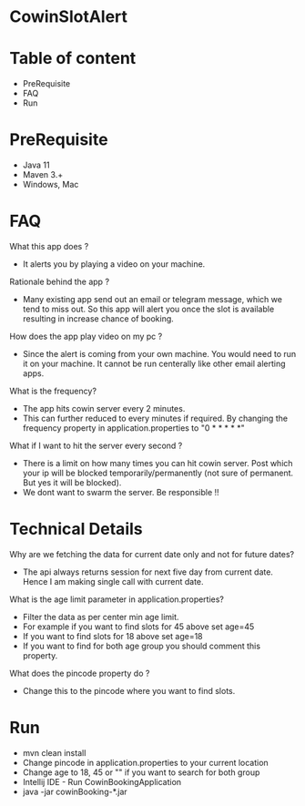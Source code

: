 # CowinSlotAlert

# Table of content

- PreRequisite
- FAQ
- Run

# PreRequisite

- Java 11
- Maven 3.+
- Windows, Mac

# FAQ
 What this app does ?
 
- It alerts you by playing a video on your machine.
 
 Rationale behind the app ?

- Many existing app send out an email or telegram message, which we tend to miss out. So this app will alert you once the slot is available resulting in increase chance of booking.

 How does the app play video on my pc ?

- Since the alert is coming from your own machine. You would need to run it on your machine. It cannot be run centerally like other email alerting apps.

 What is the frequency?

- The app hits cowin server every 2 minutes. 
- This can further reduced to every minutes if required. By changing the frequency property in application.properties to "0 * * * * *"

 What if I want to hit the server every second ?

 - There is a limit on how many times you can hit cowin server. Post which your ip will be blocked temporarily/permanently (not sure of permanent. But yes it will be blocked).
 - We dont want to swarm the server. Be responsible !!


# Technical Details

 Why are we fetching the data for current date only and not for future dates?
- The api always returns session for next five day from current date. Hence I am making single call with current date.

What is the age limit parameter in application.properties?
- Filter the data as per center min age limit. 
- For example if you want to find slots for 45  above set age=45
- If you want to find slots for 18 above set age=18
- If you want to find for both age group you should comment this property.

What does the pincode property do ?
- Change this to the pincode where you want to find slots.

# Run
- mvn clean install
- Change pincode in application.properties to your current location
- Change age to 18, 45 or "" if you want to search for both group 
- Intellij IDE - Run CowinBookingApplication
- java -jar cowinBooking-*.jar

